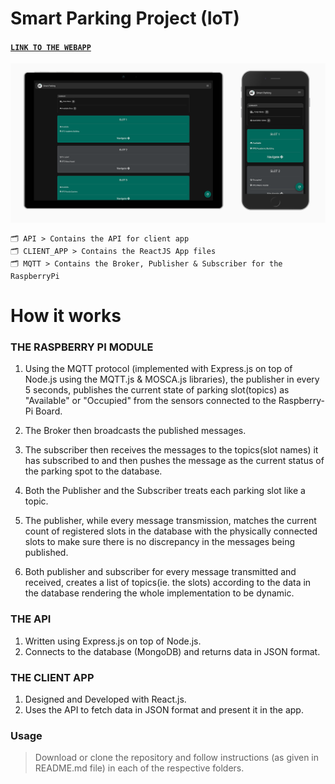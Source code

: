 # Smart Parking Project (IoT)
#### [`LINK TO THE WEBAPP`](https://smartparking.arunabharjun.now.sh/)  

[![Smart Parking App](./smartparking.png "Smart Parking App")](https://smartparking.arunabharjun.now.sh/)

```
🗂 API > Contains the API for client app  
🗂 CLIENT_APP > Contains the ReactJS App files
🗂 MQTT > Contains the Broker, Publisher & Subscriber for the RaspberryPi
```


# How it works

### THE RASPBERRY PI MODULE


1. Using the MQTT protocol (implemented with Express.js on top of Node.js using the MQTT.js & MOSCA.js libraries), the publisher in every 5 seconds, publishes the current state of parking slot(topics) as "Available" or "Occupied" from the sensors connected to the Raspberry-Pi Board.

2. The Broker then broadcasts the published messages.

3. The subscriber then receives the messages to the topics(slot names) it has subscribed to and then pushes the message as the current status of the parking spot to the database.

4. Both the Publisher and the Subscriber treats each parking slot like a topic.

5. The publisher, while every message transmission, matches the current count of registered slots in the database with the physically connected slots to make sure there is no discrepancy in the messages being published.

6. Both publisher and subscriber for every message transmitted and received, creates a list of topics(ie. the slots) according to the data in the database rendering the whole implementation to be dynamic.


### THE API

1. Written using Express.js on top of Node.js.
2. Connects to the database (MongoDB) and returns data in JSON format.


### THE CLIENT APP


1. Designed and Developed with React.js.
2. Uses the API to fetch data in JSON format and present it in the app.



### Usage
> Download or clone the repository and follow instructions (as given in README.md file) in each of the respective folders.